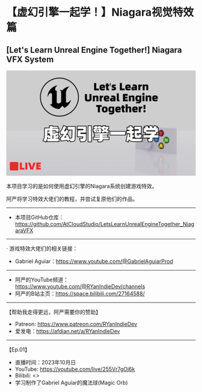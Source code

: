 # 【虚幻引擎一起学！】Niagara视觉特效篇

## [Let's Learn Unreal Engine Together!] Niagara VFX System

![""](Images/Cover.png)

本项目学习的是如何使用虚幻引擎的Niagara系统创建游戏特效。

阿严将学习特效大佬们的教程，并尝试复原他们的作品。

---

- 本项目GitHub仓库：<https://github.com/AtCloudStudio/LetsLearnUnrealEngineTogether_NiagaraVFX>

---

· 游戏特效大佬们的相关链接：

- Gabriel Aguiar：<https://www.youtube.com/@GabrielAguiarProd>

---

- 阿严的YouTube频道：<https://www.youtube.com/@RYanIndieDev/channels>
- 阿严的B站主页：<https://space.bilibili.com/27164588/>

---

【帮助我走得更远，阿严需要你的赞助】

- Patreon: <https://www.patreon.com/RYanIndieDev>
- 爱发电：<https://afdian.net/a/RYanIndieDev>

---

【Ep.01】

- 直播时间：2023年10月日
- YouTube: <https://youtube.com/live/255Vr7gOj6k>
- Bilibili: <>
- 学习制作了Gabriel Aguiar的魔法球(Magic Orb)
